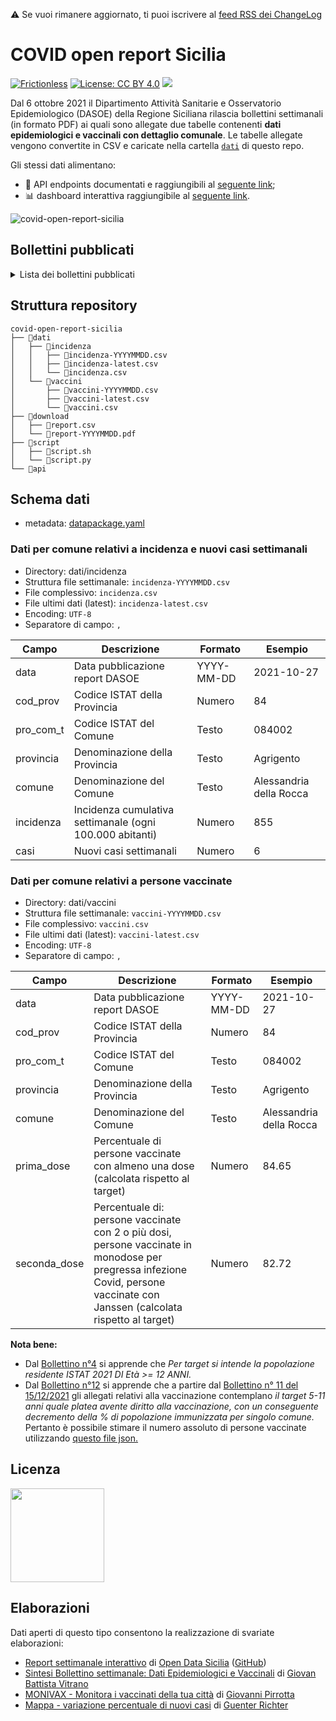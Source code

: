 ⚠️ Se vuoi rimanere aggiornato, ti puoi iscrivere al [feed RSS dei ChangeLog](https://github.com/opendatasicilia/covid-open-report-sicilia/commits/main/CHANGELOG.md.atom)

# COVID open report Sicilia
[![Frictionless](https://github.com/opendatasicilia/covid-open-report-sicilia/actions/workflows/frictionless.yaml/badge.svg)](https://repository.frictionlessdata.io/report?user=opendatasicilia&repo=covid-open-report-sicilia&flow=frictionless) [![License: CC BY 4.0](https://img.shields.io/badge/License-CC%20BY%204.0-lightgrey.svg)](https://creativecommons.org/licenses/by/4.0/) <a href="https://www.datibenecomune.it/"><img src="https://img.shields.io/badge/%F0%9F%99%8F-%23datiBeneComune-%23cc3232"/></a>

Dal 6 ottobre 2021 il Dipartimento Attività Sanitarie e Osservatorio Epidemiologico (DASOE) della Regione Siciliana rilascia bollettini settimanali (in formato PDF) ai quali sono allegate due tabelle contenenti **dati epidemiologici e vaccinali con dettaglio comunale**. Le tabelle allegate vengono convertite in CSV e caricate nella cartella [`dati`](https://github.com/opendatasicilia/covid-open-report-sicilia/tree/main/dati) di questo repo.

Gli stessi dati alimentano:
- 📍 API endpoints documentati e raggiungibili al [seguente link](https://covid-open-report-sicilia.herokuapp.com/);
- 📊 dashboard interattiva raggiungibile al [seguente link](https://report-dasoe.opendatasicilia.it/).

![covid-open-report-sicilia](https://user-images.githubusercontent.com/77018886/143773850-a0f79d60-77e3-4a8c-bb82-5553c85c0bcf.png)

## Bollettini pubblicati
<details>
<summary>Lista dei bollettini pubblicati</summary>
<br/>
<ul>
<li><a href="https://www.regione.sicilia.it/sites/default/files/2021-10/Report%20Completo%2006%20Ottobre%202021.pdf">Report 06 Ottobre 2021.pdf</a></li>
<li><a href="https://www.regione.sicilia.it/sites/default/files/2021-10/Report%20Completo%2013%20Ottobre%202021.pdf">Report 13 Ottobre 2021.pdf</a></li>
<li><a href="https://www.regione.sicilia.it/sites/default/files/2021-10/Report%20Completo%2020%20Ottobre%202021.pdf">Report 20 Ottobre 2021.pdf</a></li>
<li><a href="https://www.regione.sicilia.it/sites/default/files/2021-10/Report%20Completo%2027%20Ottobre%202021.pdf">Report 27 Ottobre 2021.pdf</a></li>
<li><a href="https://www.regione.sicilia.it/sites/default/files/2021-11/Bollettino%20n%C3%82%C2%B0%205%20del%204%20novembre.pdf">Report 04 Novembre 2021.pdf</a></li>
<li><a href="https://www.regione.sicilia.it/sites/default/files/2021-11/Bollettino%20settimanale%20n%C2%B06%20del%2010%20novembre%202021.pdf">Report 10 Novembre 2021.pdf</a></li>
<li><a href="https://www.regione.sicilia.it/sites/default/files/2021-11/Bollettino%20Dasoe%207%20del%2017%20Novembre%202021.pdf">Report 17 Novembre 2021.pdf</a></li>
<li><a href="https://www.regione.sicilia.it/sites/default/files/2021-11/Bollettino%20n.8%20del%2024%20novembre%202021.pdf">Report 24 Novembre 2021.pdf</a></li>
<li><a href="https://www.regione.sicilia.it/sites/default/files/2021-12/Bollettino%20settimanale%201%20dicembre%20%282%29.pdf">Report 01 Dicembre 2021.pdf</a></li>
<li><a href="https://www.regione.sicilia.it/sites/default/files/2021-12/Bollettino%2008%20Dicembre%202021.pdf">Report 08 Dicembre 2021.pdf</a></li>
<li><a href="https://www.regione.sicilia.it/sites/default/files/2021-12/Bollettino%20Dasoe%20n.11%20del%2015%20Dicembre%202021.pdf">Report 15 Dicembre 2021.pdf</a></li>
<li><a href="https://www.regione.sicilia.it/sites/default/files/2021-12/Bollettino%20Dasoe%2012%20del%2022%20Dicembre%202021.pdf">Report 22 Dicembre 2021.pdf</a></li>
<li><a href="https://www.regione.sicilia.it/sites/default/files/2021-12/Bollettino%20Dasoe%2013%20del%2029%20dicembre%202021.pdf">Report 29 Dicembre 2021.pdf</a></li>
<li><a href="https://www.regione.sicilia.it/sites/default/files/2022-01/bollettino%2014%20finale.pdf">Report 06 Gennaio 2022.pdf</a></li>
<li><a href="https://www.regione.sicilia.it/sites/default/files/2022-01/Bollettino%2012%20gennaio%202022.pdf">Report 12 Gennaio 2022.pdf</a></li>
<li><a href="https://www.regione.sicilia.it/sites/default/files/2022-01/Bollettino%2016%20del%2019%20Gennaio%202022.pdf">Report 19 Gennaio 2022.pdf</a></li>
<li><a href="https://www.regione.sicilia.it/sites/default/files/2022-01/Bollettino%2017%20del%2026%20Gennaio%202022.pdf">Report 26 Gennaio 2022.pdf</a></li>
<li><a href="https://www.regione.sicilia.it/sites/default/files/2022-02/Bollettino%2018%20del%2002%20Febbraio%202022.pdf">Report 02 Febbraio 2022.pdf</a></li>
<li><a href="https://www.regione.sicilia.it/sites/default/files/2022-02/Bollettino%2019%20del%2009%20Febbraio%202022.pdf">Report 09 Febbraio 2022.pdf</a></li>
<li><a href="https://www.regione.sicilia.it/sites/default/files/2022-02/Bollettino%2020%20del%2016%20Febbraio%202022.pdf">Report 16 Febbraio 2022.pdf</a></li>
<li><a href="https://www.regione.sicilia.it/sites/default/files/2022-02/Bollettino%2021%20del%2023%20Febbraio%202022.pdf">Report 23 Febbraio 2022.pdf</a></li>
<li><a href="https://www.regione.sicilia.it/sites/default/files/2022-03/Bollettino%2023%20del%2009%20Marzo%202022.pdf">Report 09 Marzo 2022.pdf</a></li>
<li><a href="https://www.regione.sicilia.it/sites/default/files/2022-03/Bollettino%2024%20del%2016%20Marzo%202022.pdf">Report 16 Marzo 2022.pdf</a></li>
<li><a href="https://www.regione.sicilia.it/sites/default/files/2022-03/Bollettino%2025%20del%2023%20Marzo%202022.pdf">Report 23 Marzo 2022.pdf</a></li>
<li><a href="https://www.regione.sicilia.it/sites/default/files/2022-03/Bollettino%2026%20del%2030%20Marzo%202022%20%281%29_1.pdf">Report 30 Marzo 2022.pdf</a></li>
<li><a href="https://www.regione.sicilia.it/sites/default/files/2022-04/Bollettino%2027%20del%2006%20Aprile%202022.pdf">Report 06 Aprile 2022.pdf</a></li>
<li><a href="https://www.regione.sicilia.it/sites/default/files/2022-04/Bollettino%2028%20del%2013%20Aprile%202022.pdf">Report 13 Aprile 2022.pdf</a></li>
<li><a href="https://www.regione.sicilia.it/sites/default/files/2022-04/Bollettino%2029%20del%2020%20Aprile%202022.pdf">Report 20 Aprile 2022.pdf</a></li>
<li><a href="https://www.regione.sicilia.it/sites/default/files/2022-04/Bollettino%2030%20del%2027%20Aprile%202022.pdf">Report 27 Aprile 2022.pdf</a></li>
<li><a href="https://www.regione.sicilia.it/sites/default/files/2022-05/Bollettino%2031%20del%2004%20Maggio%202022.pdf">Report 04 Maggio 2022.pdf</a></li>
<li><a href="https://www.regione.sicilia.it/sites/default/files/2022-05/Bollettino%2032%20del%2011%20Maggio%202022.pdf">Report 11 Maggio 2022.pdf</a></li>
<li><a href="https://www.regione.sicilia.it/sites/default/files/2022-05/Bollettino%2033%20del%2018%20Maggio%202022.pdf">Report 18 Maggio 2022.pdf</a></li>
</ul>
</details>

## Struttura repository
```
covid-open-report-sicilia
├── 📂dati
│   ├── 📂incidenza
│   │   ├── 📄incidenza-YYYYMMDD.csv
│   │   ├── 📄incidenza-latest.csv
│   │   └── 📄incidenza.csv
│   └── 📂vaccini
│       ├── 📄vaccini-YYYYMMDD.csv
│       ├── 📄vaccini-latest.csv
│       └── 📄vaccini.csv
├── 📂download
│   ├── 📄report.csv
│   └── 📄report-YYYYMMDD.pdf
├── 📂script
│   ├── 📄script.sh
│   └── 📄script.py
└── 📂api
```

## Schema dati
- metadata: [datapackage.yaml](https://github.com/opendatasicilia/covid-open-report-sicilia/blob/main/datapackage.yaml)
### Dati per comune relativi a incidenza e nuovi casi settimanali

- Directory:  dati/incidenza<br>
- Struttura file settimanale: `incidenza-YYYYMMDD.csv`<br>
- File complessivo: `incidenza.csv`<br>
- File ultimi dati (latest): `incidenza-latest.csv`
- Encoding: `UTF-8`
- Separatore di campo: `,`

Campo | Descrizione | Formato | Esempio
-- | -- | -- | --
data | Data pubblicazione report DASOE | YYYY-MM-DD | 2021-10-27
cod_prov | Codice ISTAT della Provincia | Numero | 84
pro_com_t | Codice ISTAT del Comune | Testo | 084002
provincia | Denominazione della Provincia | Testo | Agrigento
comune | Denominazione del Comune | Testo | Alessandria della Rocca
incidenza | Incidenza cumulativa settimanale (ogni 100.000 abitanti) | Numero | 855
casi | Nuovi casi settimanali | Numero | 6

### Dati per comune relativi a persone vaccinate

- Directory:  dati/vaccini<br>
- Struttura file settimanale: `vaccini-YYYYMMDD.csv`<br>
- File complessivo: `vaccini.csv`<br>
- File ultimi dati (latest): `vaccini-latest.csv`
- Encoding: `UTF-8`
- Separatore di campo: `,`

Campo | Descrizione | Formato | Esempio
-- | -- | -- | --
data | Data pubblicazione report DASOE | YYYY-MM-DD | 2021-10-27
cod_prov | Codice ISTAT della Provincia | Numero | 84
pro_com_t | Codice ISTAT del Comune | Testo | 084002
provincia | Denominazione della Provincia | Testo | Agrigento
comune | Denominazione del Comune | Testo | Alessandria della Rocca
prima_dose | Percentuale di persone vaccinate con almeno una dose (calcolata rispetto al target) | Numero | 84.65
seconda_dose | Percentuale di: persone vaccinate con 2 o più dosi, persone vaccinate in monodose per pregressa infezione Covid, persone vaccinate con Janssen (calcolata rispetto al target) | Numero | 82.72

**Nota bene:**
- Dal [Bollettino n°4](https://www.regione.sicilia.it/sites/default/files/2021-11/Bollettino%20n%C3%82%C2%B0%205%20del%204%20novembre.pdf) si apprende che _Per target si intende la popolazione residente ISTAT 2021 DI Età >= 12 ANNI._
- Dal [Bollettino n°12](https://www.regione.sicilia.it/sites/default/files/2021-12/Bollettino%20Dasoe%2012%20del%2022%20Dicembre%202021.pdf) si apprende che a partire dal [Bollettino n° 11 del 15/12/2021](https://www.regione.sicilia.it/sites/default/files/2021-12/Bollettino%20Dasoe%20n.11%20del%2015%20Dicembre%202021.pdf) gli allegati relativi alla vaccinazione contemplano _il target 5-11 anni quale platea avente diritto alla vaccinazione, con un conseguente decremento della % di popolazione immunizzata per singolo comune._ Pertanto è possibile stimare il numero assoluto di persone vaccinate utilizzando [questo file json.](https://raw.githubusercontent.com/opendatasicilia/cors-dashboard/main/src/data/targets.json)

## Licenza
<a href="https://creativecommons.org/licenses/by/4.0/"><img src="https://upload.wikimedia.org/wikipedia/commons/thumb/1/16/CC-BY_icon.svg/640px-CC-BY_icon.svg.png" width="150"/></a>

## Elaborazioni
Dati aperti di questo tipo consentono la realizzazione di svariate elaborazioni:
- [Report settimanale interattivo](https://report-dasoe.opendatasicilia.it/) di [Open Data Sicilia](https://opendatasicilia.it) ([GitHub](https://github.com/opendatasicilia/cors-dashboard))
- [Sintesi Bollettino settimanale: Dati Epidemiologici e Vaccinali](https://opendatasicilia.github.io/OpenDataSicilia-per-il-Coronavirus/vaccini/report_sintesi/) di [Giovan Battista Vitrano](https://twitter.com/gbvitrano)
- [MONIVAX - Monitora i vaccinati della tua città](https://github.com/opendatasicilia/monivax) di [Giovanni Pirrotta](https://twitter.com/gpirrotta)
- [Mappa - variazione percentuale di nuovi casi](https://gjrichter.github.io/viz/COVID-19/gallery/ODS%20-%20Report/) di [Guenter Richter](https://twitter.com/grichter?s=09)
